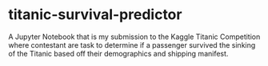 # titanic-survival-predictor
A Jupyter Notebook that is my submission to the Kaggle Titanic Competition where contestant are task to determine 
if a passenger survived the sinking of the Titanic based off their demographics and shipping manifest.
